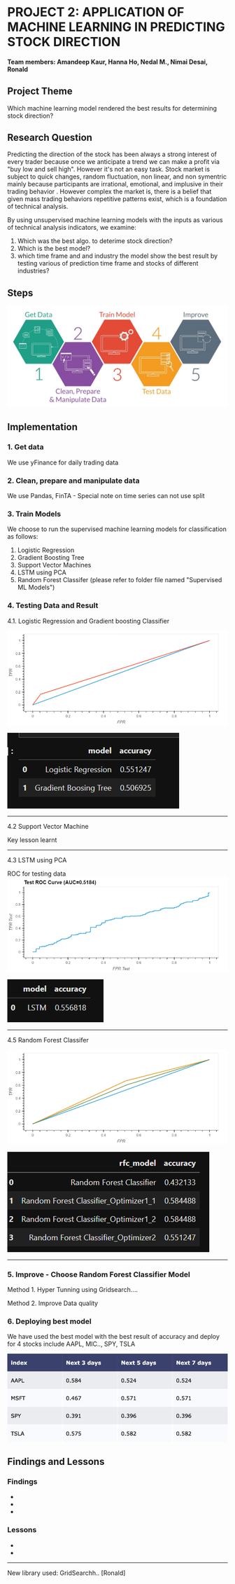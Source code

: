 # PROJECT 2: APPLICATION OF MACHINE LEARNING IN PREDICTING STOCK DIRECTION
 

#### Team members: Amandeep Kaur, Hanna Ho, Nedal M., Nimai Desai, Ronald 

## Project Theme

Which machine learning model rendered the best results for determining stock direction?  


## Research Question

Predicting the direction of the stock has been always a strong interest of every trader because once we anticipate a trend we can make a profit via "buy low and sell high". However it's not an easy task. Stock market is subject to quick changes, random fluctuation, non linear, and non symentric mainly because participants are irrational, emotional, and implusive in their trading behavior . However complex the market is, there is a belief that given mass trading behaviors repetitive patterns exist, which is a foundation of technical analysis.

By using unsupervised machine learning models with the inputs as various of technical analysis indicators, we examine: 

1. Which was the best algo. to deterime stock direction?  
2. Which is the best model?
3. which time frame and and industry the model show the best result by testing various of prediction time frame and stocks of different industries?  

## Steps
![alt_text](/Consol/Images/steps.jpeg)

## Implementation

### 1. Get data

We use yFinance for daily trading data  

### 2. Clean, prepare and manipulate data

We use Pandas, FinTA - Special note on time series can not use split

### 3. Train Models

We choose to run the supervised machine learning models for classification as follows:

1. Logistic Regression
2. Gradient Boosting Tree 
3. Support Vector Machines
4. LSTM using PCA
5. Random Forest Classifer
(please refer to folder file named "Supervised ML Models")

### 4. Testing Data and Result

4.1. Logistic Regression and Gradient boosting Classifier 

![](/Consol/Images/LR_and_GBC_test.png)

![Logistic Regression](Images/logistic_acc.png)

---
4.2 Support Vector Machine

Key lesson learnt

---

4.3 LSTM using PCA

ROC for testing data
![](/Consol/Images/LSTM_test.png)

![LSTM](Images/lstm_model.png)

---

4.5 Random Forest Classifer

![](/Consol/Images/ROC_test.png)

![](Images/RFC_model.png)

---

### 5. Improve - Choose Random Forest Classifier Model

Method 1. Hyper Tunning using Gridsearch....


Method 2. Improve Data quality




### 6. Deploying best model

We have used the best model with the best result of accuracy and deploy for 4 stocks include AAPL, MIC.., SPY, TSLA

![best_model](Images/table_result.png)


## Findings and Lessons

### Findings
*
*
*

### Lessons

*
*


***
New library used: GridSearchh.. [Ronald]

 



